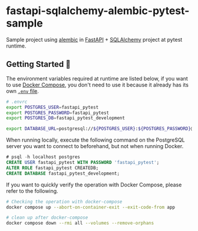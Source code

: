 # fastapi-sqlalchemy-alembic-pytest-sample
Sample project using [alembic](https://github.com/alembic/alembic) in [FastAPI](https://github.com/tiangolo/fastapi) + [SQLAlchemy](https://github.com/sqlalchemy/sqlalchemy) project at pytest runtime.

## Getting Started 💨

The environment variables required at runtime are listed below, if you want to use [Docker Compose](https://docs.docker.jp/compose/toc.html), you don't need to use it because it already has its own [`.env` file](https://github.com/nikaera/fastapi-sqlalchemy-alembic-pytest-sample/blob/main/docker/.env).

```bash
# .envrc
export POSTGRES_USER=fastapi_pytest
export POSTGRES_PASSWORD=fastapi_pytest
export POSTGRES_DB=fastapi_pytest_development

export DATABASE_URL=postgresql://${POSTGRES_USER}:${POSTGRES_PASSWORD}@localhost:5432/${POSTGRES_DB}
```

When running locally, execute the following command on the PostgreSQL server you want to connect to beforehand, but not when running Docker.
```sql
# psql -h localhost postgres
CREATE USER fastapi_pytest WITH PASSWORD 'fastapi_pytest';
ALTER ROLE fastapi_pytest CREATEDB;
CREATE DATABASE fastapi_pytest_development;
```

If you want to quickly verify the operation with Docker Compose, please refer to the following.

```bash
# Checking the operation with docker-compose
docker compose up --abort-on-container-exit --exit-code-from app

# clean up after docker-compose
docker compose down --rmi all --volumes --remove-orphans
```


